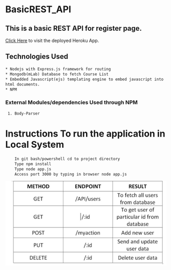 # BasicREST_API

This is a basic REST API for register page.
---
[Click Here](https://rest-api-first.herokuapp.com/) to visit the deployed Heroku App.
  ## Technologies Used
  
    * Nodejs with Express.js framework for routing
    * Mongodb(mLab) Database to fetch Course List
    * Embedded Javascript(ejs) templating engine to embed javascript into html documents.
    * NPM
    
   ### External Modules/dependencies Used through NPM
   
     1. Body-Parser
     
# Instructions To run the application in Local System
        In git bash/powershell cd to project directory
        Type npm install
        Type node app.js 
        Access port 3000 by typing in browser node app.js
![](https://github.com/Ridima14/BasicREST_API/blob/master/Capture.JPG)
